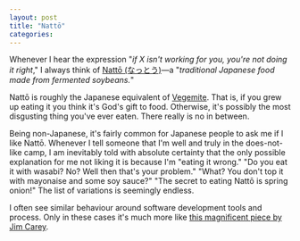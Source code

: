 ```yaml
---
layout: post
title: "Nattō"
categories:
---
```

Whenever I hear the expression "_if X isn't working for you, you're not doing it right_," I always think of [Nattō (なっとう)](http://en.wikipedia.org/wiki/Nattō)—a "_traditional Japanese food made from fermented soybeans._"

Nattō is roughly the Japanese equivalent of [Vegemite](http://en.wikipedia.org/wiki/Vegemite). That is, if you grew up eating it you think it's God's gift to food. Otherwise, it's possibly the most disgusting thing you've ever eaten. There really is no in between.

Being non-Japanese, it's fairly common for Japanese people to ask me if I like Nattō. Whenever I tell someone that I'm well and truly in the does-not-like camp, I am inevitably told with absolute certainty that the only possible explanation for me not liking it is because I'm "eating it wrong." "Do you eat it with wasabi? No? Well then that's your problem." "What? You don't top it with mayonaise and some soy sauce?" "The secret to eating Nattō is spring onion!" The list of variations is seemingly endless.

I often see similar behaviour around software development tools and process. Only in these cases it's much more like [this magnificent piece by Jim Carey](https://www.youtube.com/watch?v=h_vvI26NnwE).
